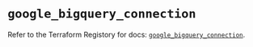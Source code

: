 # `google_bigquery_connection`

Refer to the Terraform Registory for docs: [`google_bigquery_connection`](https://registry.terraform.io/providers/hashicorp/google/5.7.0/docs/resources/bigquery_connection).
